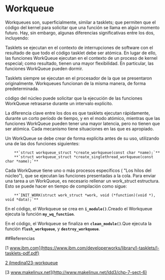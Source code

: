 Workqueue
========================

Workqueues son, superficialmente, similar a tasklets; que permiten que el código del kernel para solicitar que una función se llama en algún momento futuro. Hay, sin embargo, algunas diferencias significativas entre los dos, incluyendo:

Tasklets se ejecutan en el contexto de interrupciones de software con el resultado de que todo el código tasklet debe ser atómica. En lugar de ello, las funciones WorkQueue ejecutan en el contexto de un proceso de kernel especial; como resultado, tienen una mayor flexibilidad. En particular, las funciones WorkQueue pueden dormir.

Tasklets siempre se ejecutan en el procesador de la que se presentaron originalmente. Workqueues funcionan de la misma manera, de forma predeterminada.

código del núcleo puede solicitar que la ejecución de las funciones WorkQueue retrasarse durante un intervalo explícito.

La diferencia clave entre los dos es que tasklets ejecutan rápidamente, durante un corto período de tiempo, y en el modo atómico, mientras que las funciones WorkQueue pueden tener una mayor latencia, pero no tienen que ser atómica. Cada mecanismo tiene situaciones en las que es apropiado.

Un WorkQueue se debe crear de forma explícita antes de su uso, utilizando una de las dos funciones siguientes:


        **`struct workqueue_struct *create_workqueue(const char *name);`**
        **`struct workqueue_struct *create_singlethread_workqueue(const char *name);`**

Cada WorkQueue tiene uno o más procesos específicos ( "Los hilos del núcleo"), que se ejecutan las funciones presentadas a la cola. Para enviar una tarea a un WorkQueue, es necesario rellenar un work_struct estructura. Esto se puede hacer en tiempo de compilación como sigue:


        **`INIT_WORK(struct work_struct *work, void (*function)(void *), void *data);`**
    
    
    
En el código, el Workqueue se crea en **`i_module()`**.Creado el Workqueue ejecuta la función **`my_wq_function`**. 

En el código, el Workqueue se finaliza en **`clean_module()`**.Que ejecuta la función **`flush_workqueue`**, y **`destroy_workqueue`**.


##Referencias

[1 www.ibm.com](https://www.ibm.com/developerworks/library/l-tasklets/l-tasklets-pdf.pdf)

[2 jlmedina123-workqueue](https://jlmedina123.wordpress.com/2016/05/18/workqueue/)

[3 www.makelinux.net](http://www.makelinux.net/ldd3/chp-7-sect-6)













